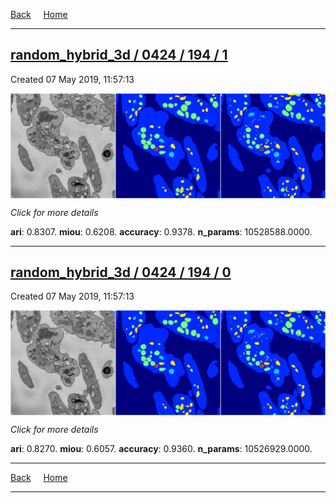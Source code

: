 
[Back](..)&nbsp;&nbsp;&nbsp;&nbsp;&nbsp;[Home](https://leapmanlab.github.io/snapshots)

---

<div class="summary"><a href="1"><h2>random_hybrid_3d / 0424 / 194 / 1</h2></a><p>Created 07 May 2019, 11:57:13
</p><a href="1"><img src="1/media/summary.png" align="center"></a><p>
<i>Click for more details</i>
</p></div>

**ari**: 0.8307. **miou**: 0.6208. **accuracy**: 0.9378. **n_params**: 10528588.0000. 

---

<div class="summary"><a href="0"><h2>random_hybrid_3d / 0424 / 194 / 0</h2></a><p>Created 07 May 2019, 11:57:13
</p><a href="0"><img src="0/media/summary.png" align="center"></a><p>
<i>Click for more details</i>
</p></div>

**ari**: 0.8270. **miou**: 0.6057. **accuracy**: 0.9360. **n_params**: 10526929.0000. 

---

[Back](..)&nbsp;&nbsp;&nbsp;&nbsp;&nbsp;[Home](https://leapmanlab.github.io/snapshots)

---